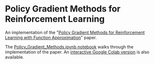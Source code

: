 # Policy Gradient Methods for Reinforcement Learning
An implementation of the "[Policy Gradient Methods for Reinforcement Learning with Function Approximation](https://papers.nips.cc/paper/1713-policy-gradient-methods-for-reinforcement-learning-with-function-approximation.pdf)" paper.

The [Policy_Gradient_Methods.ipynb notebook](https://nbviewer.org/github/nathanmargaglio/Policy-Gradient-Methods-for-Reinforcement-Learning/blob/master/Policy_Gradient_Methods.ipynb) walks through the implementation of the paper. An [interactive Google Colab version](https://colab.research.google.com/drive/13pjaEa-KM4GtZ_LbGNV7UMO9E0L3v7K8?usp=sharing) is also available.
